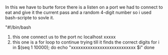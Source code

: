In this we have to burte force there is a listen on a port we had to connect to eat and give it the current pass and a random 4-digit number so i used bash-scripte to sovle it.

"#!/bin/bash
1. this one connect us to the port
nc localhost xxxxx
2. this one is a for loop to continue trying till it finds the correct digits
for i in $(seq 1 10000); do
    echo "xxxxxxxxxxxxxxxxxxxxxxxxxxx  $i"
done